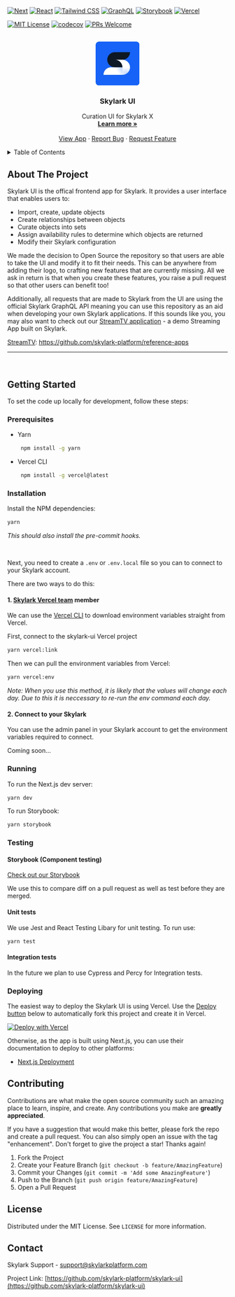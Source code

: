 <!-- ![Skylark Banner](./docs/assets/skylark-banner.png) -->

[![Next][next.js]][next-url]
[![React][react.js]][react-url]
[![Tailwind CSS][tailwind-css]][tailwind-url]
[![GraphQL][graphql]][graphql-url]
[![Storybook][storybook]][storybook-url]
[![Vercel][vercel]][vercel-url]

[![MIT License][license-shield]][license-url]
[![codecov][codecov-badge]][codecov-url]
[![PRs Welcome][prs-welcome]][prs-welcome-url]

<!-- PROJECT LOGO -->
<br />
<div align="center">
  <a href="https://www.skylarkplatform.com/">
    <img src="./docs/assets/icon-skylark-blue.png" alt="Logo" width="100" height="100">
  </a>

  <h3 align="center">Skylark UI</h3>

  <p align="center">
    Curation UI for Skylark X
    <br />
    <a href="https://www.skylarkplatform.com/"><strong>Learn more »</strong></a>
    <br />
    <br />
    <a href="https://app.skylarkplatform.io">View App</a>
    ·
    <a href="https://github.com/skylark-platform/skylark-ui/issues">Report Bug</a>
    ·
    <a href="https://github.com/skylark-platform/skylark-ui/issues">Request Feature</a>
  </p>
</div>

<!-- TABLE OF CONTENTS -->
<details>
  <summary>Table of Contents</summary>
  <ol>
    <li>
      <a href="#about-the-project">About The Project</a>
    </li>
    <li>
      <a href="#getting-started">Getting Started</a>
      <ul>
        <li><a href="#prerequisites">Prerequisites</a></li>
        <li><a href="#installation">Installation</a></li>
        <li><a href="#running">Running</a></li>
        <li><a href="#testing">Testing</a></li>
        <li><a href="#deploying">Deploying</a></li>
      </ul>
    </li>
    <li><a href="#contributing">Contributing</a></li>
    <li><a href="#license">License</a></li>
    <li><a href="#contact">Contact</a></li>
  </ol>
</details>

## About The Project

<!-- [![Product Name Screen Shot][product-screenshot]](https://example.com) -->

Skylark UI is the offical frontend app for Skylark. It provides a user interface that enables users to:

- Import, create, update objects
- Create relationships between objects
- Curate objects into sets
- Assign availability rules to determine which objects are returned
- Modify their Skylark configuration

We made the decision to Open Source the repository so that users are able to take the UI and modify it to fit their needs. This can be anywhere from adding their logo, to crafting new features that are currently missing. All we ask in return is that when you create these features, you raise a pull request so that other users can benefit too!

Additionally, all requests that are made to Skylark from the UI are using the official Skylark GraphQL API meaning you can use this repository as an aid when developing your own Skylark applications. If this sounds like you, you may also want to check out our [StreamTV application][saas-streamtv] - a demo Streaming App built on Skylark.

[StreamTV][saas-streamtv]: https://github.com/skylark-platform/reference-apps

---

<br />

## Getting Started

To set the code up locally for development, follow these steps:

### Prerequisites

- Yarn
  ```sh
   npm install -g yarn
  ```
- Vercel CLI
  ```sh
   npm install -g vercel@latest
  ```

### Installation

Install the NPM dependencies:

```bash
yarn
```

_This should also install the pre-commit hooks._

<br>

Next, you need to create a `.env` or `.env.local` file so you can to connect to your Skylark account.

There are two ways to do this:

#### 1. [Skylark Vercel team][skylark-vercel-url] member

We can use the [Vercel CLI][vercel-cli-url] to download environment variables straight from Vercel.

First, connect to the skylark-ui Vercel project

```bash
yarn vercel:link
```

Then we can pull the environment variables from Vercel:

```bash
yarn vercel:env
```

_Note: When you use this method, it is likely that the values will change each day. Due to this it is neccessary to re-run the env command each day._

#### 2. Connect to your Skylark

You can use the admin panel in your Skylark account to get the environment variables required to connect.

Coming soon...

### Running

To run the Next.js dev server:

```bash
yarn dev
```

To run Storybook:

```bash
yarn storybook
```

### Testing

#### Storybook (Component testing)

[Check out our Storybook][storybook-url]

We use this to compare diff on a pull request as well as test before they are merged.

#### Unit tests

We use Jest and React Testing Libary for unit testing. To run use:

```bash
yarn test
```

#### Integration tests

In the future we plan to use Cypress and Percy for Integration tests.

### Deploying

The easiest way to deploy the Skylark UI is using Vercel. Use the [Deploy button][vercel-deploy-button] below to automatically fork this project and create it in Vercel.

[![Deploy with Vercel](https://vercel.com/button)](https://vercel.com/new/clone?repository-url=https%3A%2F%2Fgithub.com%2Fskylark-platform%2Fskylark-ui&env=NEXT_PUBLIC_SAAS_API_ENDPOINT,NEXT_PUBLIC_SAAS_API_KEY&project-name=skylark-ui&repository-name=skylark-ui)

Otherwise, as the app is built using Next.js, you can use their documentation to deploy to other platforms:

- [Next.js Deployment][nextjs-deploy-url]

## Contributing

Contributions are what make the open source community such an amazing place to learn, inspire, and create. Any contributions you make are **greatly appreciated**.

If you have a suggestion that would make this better, please fork the repo and create a pull request. You can also simply open an issue with the tag "enhancement".
Don't forget to give the project a star! Thanks again!

1. Fork the Project
2. Create your Feature Branch (`git checkout -b feature/AmazingFeature`)
3. Commit your Changes (`git commit -m 'Add some AmazingFeature'`)
4. Push to the Branch (`git push origin feature/AmazingFeature`)
5. Open a Pull Request

## License

Distributed under the MIT License. See `LICENSE` for more information.

## Contact

Skylark Support - support@skylarkplatform.com

Project Link: [https://github.com/skylark-platform/skylark-ui](https://github.com/skylark-platform/skylark-ui)

<!-- MARKDOWN LINKS & IMAGES -->
<!-- https://www.markdownguide.org/basic-syntax/#reference-style-links -->

[license-shield]: https://img.shields.io/github/license/othneildrew/Best-README-Template.svg?style=for-the-badge
[license-url]: https://github.com/othneildrew/Best-README-Template/blob/master/LICENSE.txt
[prs-welcome]: https://img.shields.io/badge/PRs-welcome-brightgreen.svg?style=for-the-badge
[prs-welcome-url]: http://makeapullrequest.com
[product-screenshot]: images/screenshot.png
[next.js]: https://img.shields.io/badge/next.js-000000?style=for-the-badge&logo=nextdotjs&logoColor=white
[next-url]: https://nextjs.org/
[react.js]: https://img.shields.io/badge/React-20232A?style=for-the-badge&logo=react&logoColor=61DAFB
[react-url]: https://reactjs.org/
[tailwind-css]: https://img.shields.io/badge/tailwindcss-%2338B2AC.svg?style=for-the-badge&logo=tailwind-css&logoColor=white
[tailwind-url]: https://tailwindcss.com/
[storybook]: https://img.shields.io/badge/-Storybook-FF4785?style=for-the-badge&logo=storybook&logoColor=white
[storybook-url]: https://storybook.app.skylarkplatform.io
[vercel]: https://img.shields.io/badge/vercel-%23000000.svg?style=for-the-badge&logo=vercel&logoColor=white
[vercel-url]: https://vercel.com/
[graphql]: https://img.shields.io/badge/-GraphQL-E10098?style=for-the-badge&logo=graphql&logoColor=white
[graphql-url]: https://graphql.org/
[codecov-badge]: https://img.shields.io/codecov/c/github/skylark-platform/skylark-ui?style=for-the-badge&token=G142TWXSJL
[codecov-url]: https://codecov.io/gh/skylark-platform/skylark-ui
[skylark-vercel-url]: https://vercel.com/skylark-platform
[vercel-cli-url]: https://vercel.com/docs/cli
[nextjs-deploy-url]: https://nextjs.org/docs/deployment
[vercel-deploy-button]: https://vercel.com/docs/deploy-button
[saas-streamtv]: https://saas.apps.skylark-dev.skylarkplatform.io/
